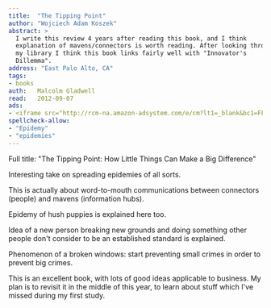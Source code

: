 ```yaml
---
title:	"The Tipping Point"
author: "Wojciech Adam Koszek"
abstract: >
  I write this review 4 years after reading this book, and I think
  explanation of mavens/connectors is worth reading. After looking through
  my library I think this book links fairly well with "Innovator's
  Dillemma".
address: "East Palo Alto, CA"
tags:
- books
auth:	Malcolm Gladwell
read:	2012-09-07
ads:
- <iframe src="http://rcm-na.amazon-adsystem.com/e/cm?lt1=_blank&bc1=FFFFFF&IS2=1&npa=1&bg1=FFFFFF&fc1=000000&lc1=FF0000&t=wojcadamkoszh-20&o=1&p=8&l=as4&m=amazon&f=ifr&ref=ss_til&asins=0316346624" style="width:120px;height:240px;" scrolling="no" marginwidth="0" marginheight="0" frameborder="0"></iframe>
spellcheck-allow:
- "Epidemy"
- "epidemies"
---
```


Full title: "The Tipping Point: How Little Things Can Make a Big Difference"

Interesting take on spreading epidemies of all sorts.

This is actually about word-to-mouth communications between connectors
(people) and mavens (information hubs).

Epidemy of hush puppies is explained here too.

Idea of a new person breaking new grounds and doing something other people
don't consider to be an established standard is explained.

Phenomenon of a broken windows: start preventing small crimes in order to
prevent big crimes.

This is an excellent book, with lots of good ideas applicable to business.
My plan is to revisit it in the middle of this year, to learn about stuff
which I've missed during my first study.

